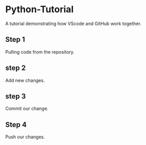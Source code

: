 # Python-Tutorial
A tutorial demonstrating how VScode and GitHub work together.

## Step 1 
Pulling code from the repository.

## step 2
Add new changes.

## step 3 
Commit our change.

## Step 4 
Push our changes.